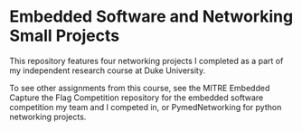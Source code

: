 # Embedded Software and Networking Small Projects
This repository features four networking projects I completed as a part of my independent research course at Duke University.

To see other assignments from this course, see the MITRE Embedded Capture the Flag Competition repository for the embedded software competition my team and I competed in, or PymedNetworking for python networking projects. 

